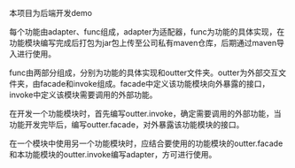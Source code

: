 本项目为后端开发demo

每个功能由adapter、func组成，adapter为适配器，func为功能的具体实现，在功能模块编写完成后打包为jar包上传至公司私有maven仓库，后期通过maven导入进行使用。

func由两部分组成，分别为功能的具体实现和outter文件夹。outter为外部交互文件夹，由facade和invoke组成。facade中定义该功能模块向外暴露的接口，invoke中定义该模块需要调用的外部功能。

在开发一个功能模块时，首先编写outter.invoke，确定需要调用的外部功能，当功能开发完毕后，编写outter.facade，对外暴露该功能模块的接口。

在一个模块中使用另一个功能模块时，应结合要使用的功能模块的outter.facade和本功能模块的outter.invoke编写adapter，方可进行使用。

